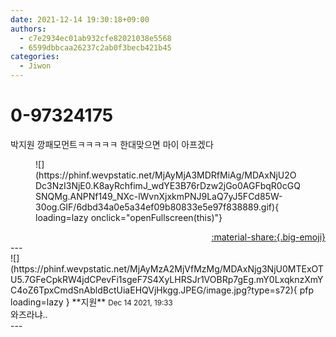 ```yaml
---
date: 2021-12-14 19:30:18+09:00
authors:
  - c7e2934ec01ab932cfe82021038e5568
  - 6599dbbcaa26237c2ab0f3becb421b45
categories:
  - Jiwon
---
```


# 0-97324175

<div class="post-container" markdown="1">
<div class="content-container md-sidebar__scrollwrap" markdown="1">

박지원 깡패모먼트ㅋㅋㅋㅋㅋ 한대맞으면 마이 아프겠다
<figure markdown="1">
![](https://phinf.wevpstatic.net/MjAyMjA3MDRfMiAg/MDAxNjU2ODc3NzI3NjE0.K8ayRchfimJ_wdYE3B76rDzw2jGo0AGFbqR0cGQSNQMg.ANPNf149_NXc-lWvnXjxkmPNJ9LaQ7yJ5FCd85W-30og.GIF/6dbd34a0e5a34ef09b80833e5e97f838889.gif){ loading=lazy onclick="openFullscreen(this)"}
</figure>


</div>
</div>

<div style="text-align: right;" markdown="1">
<a href="https://weverse.io/fromis9/fanpost/0-97324175" style="text-align: right;">:material-share:{.big-emoji}</a>
</div>
---

<div class="comments-container md-sidebar__scrollwrap" markdown="1">
<div class="comment" markdown="1">
<div class='id-container' markdown="1">
![](https://phinf.wevpstatic.net/MjAyMzA2MjVfMzMg/MDAxNjg3NjU0MTExOTU5.7GFeCpkRW4jdCPevFi1sgeF7S4XyLHRSJr1VOBRp7gEg.mY0LxqknzXmYC4oZ6TpxCmdSnAbldBctUiaEHQVjHkgg.JPEG/image.jpg?type=s72){ pfp loading=lazy }
**<span class="artist">지원</span>** <small>Dec 14 2021, 19:33</small><br>
</div>
<div class='comment-body' markdown="1">
와즈라냐..
</div>
</div>
</div>
---
